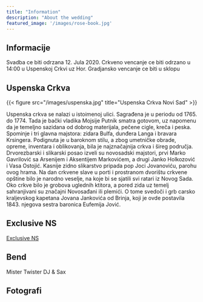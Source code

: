 ```yaml
---
title: "Information"
description: "About the wedding"
featured_image: '/images/rose-book.jpg'
---
```

## Informacije

Svadba ce biti odrzana 12. Jula 2020. 
Crkveno vencanje ce biti odrzano u 14:00 u Uspenskoj Crkvi uz Hor.
Gradjansko vencanje ce biti u sklopu 

## Uspenska Crkva


{{< figure src="/images/uspenska.jpg" title="Uspenska Crkva Novi Sad" >}}

Uspenska crkva se nalazi u istoimenoj ulici. Sagrađena je u periodu od 1765. do 1774. 
Tada je bački vladika Mojsije Putnik smatra gotovom, uz napomenu da je temeljno sazidana od dobrog materijala, pečene cigle, kreča i peska. 
Spominje i tri glavna majstora: zidara Bulfa, dunđera Langa i bravara Krsingera. 
Podignuta je u baroknom stilu, a zbog umetničke obrade, opreme, inventara i oblikovanja, bila je najznačajnija crkva i šireg područja. 
Drvorezbarski i slikarski posao izveli su novosadski majstori, prvi Marko Gavrilović sa Arsenijem i Aksentijem Markovićem, a drugi Janko Holkozović i Vasa Ostojić. 
Kasnije zidno slikarstvo pripada pop Joci Jovanoviću, parohu ovog hrama. 
Na dan crkvene slave u porti i prostranom dvorištu crkvene opštine bilo je narodno veselje, na koje bi se sjatili svi ratari iz Novog Sada. 
Oko crkve bilo je grobova uglednih ktitora, a pored zida uz temelj sahranjivani su značajni Novosađani ili plemići. 
O tome svedoči i grb carsko kraljevskog kapetana Jovana Jankovića od Brinja, koji je ovde postavila 1843. njegova sestra baronica Eufemija Jović.


## Exclusive NS

[Exclusive NS]()


## Bend

Mister Twister
DJ & Sax


## Fotografi





